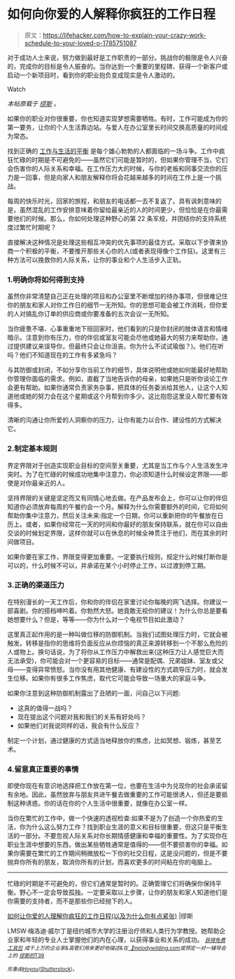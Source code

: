 # 如何向你爱的人解释你疯狂的工作日程

> 原文：<https://lifehacker.com/how-to-explain-your-crazy-work-schedule-to-your-loved-o-1785751087>

对于成功人士来说，努力做到最好是工作职责的一部分。挑战你的极限是令人兴奋的，完成你的目标是令人振奋的。当你达到一个重要的里程碑、获得一个新客户或启动一个新项目时，看到你的职业抱负变成现实是令人激动的。

Watch

*本帖原载于* [*缪斯*](https://www.themuse.com/advice/how-to-get-your-loved-ones-to-understand-your-crazy-work-schedule-and-why-youre-a-little-on-edge) *。*

如果你的职业对你很重要，你也知道实现梦想需要牺牲。有时，工作可能成为你的第一要务，让你的个人生活靠边站。与爱人在办公室里长时间交换高质量的时间成为常态。

找到正确的 [工作与生活的平衡](https://www.themuse.com/advice/6-apps-thatll-make-worklife-balance-a-reality-and-not-just-a-fantasy) 是每个雄心勃勃的人都面临的一场斗争。工作中疯狂忙碌的时期是不可避免的——虽然它们可能是暂时的，但如果你管理不当，它们会伤害你的人际关系和幸福。在工作压力大的时候，与你的老板和同事交流你的压力是一回事，但是向家人和朋友解释你将会花越来越多的时间在工作上是一个挑战。

每周的快乐时光，回家的旅程，和朋友的电话都一去不复返了。具有讽刺意味的是，虽然混乱的工作安排意味着你留给最亲近的人的时间更少，但恰恰是在你最需要他们的时候。那么，你如何处理这种野心的第 22 条军规，并团结你的支持系统度过繁忙时期呢？

直接解决这种情况是处理这些相互冲突的优先事项的最佳方式。采取以下步骤来协商一个积极的平衡，不要推开那些关心你的人(或者表现得像个工作狂)。这里有三种方法可以挽救你的人际关系，让你的事业和个人生活步入正轨。

### 1.明确你将如何得到支持

虽然你非常清楚自己正在处理的项目和办公室里不断增加的待办事项，但很难记住你的朋友和家人对你工作日的细节一无所知。你的思想可能会被工作消耗，但你爱的人对搞乱你订单的供应商或你要准备的五次会议一无所知。

当你疲惫不堪、心事重重地下班回家时，他们看到的只是你封闭的肢体语言和情绪暗示。注意到你有压力，你的伴侣或室友可能会尽他或她最大的努力来帮助你，通过提供建议来误导你，但最终只会让你沮丧。你为什么不试试瑜伽？)。他们在听吗？他们不知道现在的工作有多紧急吗？

与其防御或封闭，不如分享你当前工作的细节，具体说明他或她如何能最好地帮助你管理你面临的需求。例如，直截了当地告诉你的母亲，如果她只是听你谈论工作会更有帮助。如果你通常负责家务杂事，把具体的任务委派给其他人，让这个人知道他或她的努力会在这个星期或这个月帮到你多少。这比抱怨这里没人帮忙要有效得多。

清晰的沟通让你所爱的人洞察你的压力，让你有能力以合作、建设性的方式解决它。

### 2.制定基本规则

界定界限对于创造实现职业目标的空间至关重要，尤其是当工作与个人生活发生冲突时。为了在忙碌的时候成功地集中注意力，你必须知道什么时候设定界限——即使是对你最亲近的人。

坚持界限的关键是坚定而又有同情心地去做。在产品发布会上，你可以让你的伴侣知道你必须放弃每周的午餐约会一个月。解释为什么你需要额外的时间，它将如何帮助你集中注意力，然后关注未来:指定一个日期，你可以重新把你的午餐放在日历上。或者，如果你经常花一天的时间和你最好的朋友保持联系，就在你可以自由交谈的时候划定界限，这样你就可以在休息的时候全神贯注于他们，而在其余的时间做项目。

如果你要在家工作，界限变得更加重要。一定要执行规则，规定什么时候打断你是可以的，什么时候不可以，并承诺在某个小时停止工作，以过渡到停工期。

### 3.正确的渠道压力

在特别漫长的一天工作后，你和你的伴侣在家里讨论你每晚的网飞选择。你建议一部喜剧。你的搭档呻吟着。你勃然大怒。她竟敢无视你的建议！为什么你总是要看她想要什么？但是，等等——你为什么对一个电视节目如此激动？

这里真正起作用的是一种叫做位移的防御机制。当我们试图处理压力时，它就会被触发。转移是指你的思维将负面反应从你烦恼的真正来源转移到一个不那么危险的人或物上。换句话说，为了将你从工作压力中解救出来(这种压力让人感觉巨大而无法承受)，你可能会对一个更容易的目标——通常是配偶、兄弟姐妹、室友或父母——变得异常愤怒。当你没有用其他健康、有建设性的方式疏导压力时，就会发生位移。如果你有很多工作焦虑，取代它可能会导致一场重大的家庭斗争。

如果你注意到这种防御机制露出了丑陋的一面，问自己以下问题:

*   这真的值得一战吗？
*   现在提出这个问题对我和我们的关系有好处吗？
*   如果他们对我说同样的话，我会有什么反应？

制定一个计划，通过健康的方式适当地释放你的焦虑，比如冥想、锻炼，甚至艺术。

### 4.留意真正重要的事情

即使你现在有意识地选择把工作放在第一位，也要在生活中为兑现你的社会承诺留有余地。因此，虽然放弃与朋友共进午餐去做重要的工作可能很诱人，但还是要抵制这种诱惑。你的话在你的个人生活中很重要，就像在办公室一样。

当你在繁忙的工作中，做一个快速的透视检查:如果不是为了创造一个你热爱的生活，你为什么这么努力工作？找到职业生涯的意义和目标很重要，但这只是平衡生活的一部分。不要忽视人际关系对你长期情感健康和幸福的重要性。为了实现你在职业生涯中想要的东西，做出某些牺牲通常是值得的——但不要损害你的幸福。如果你需要在繁忙的工作期间稍微放松一下你的社交日程，这是没问题的，但是不要抛弃你所有的朋友，取消你所有的计划，而喜欢更多的时间粘在你的电脑上。

* * *

忙碌的时期是不可避免的，但它们通常是暂时的。正确管理它们将确保你保持平衡。野心不一定会导致孤独。一定要采取以上步骤，让你的朋友和家人知道他们是你需要的支持者，而不是那些你已经抛下的人。

[如何让你爱的人理解你疯狂的工作日程(以及为什么你有点紧张)](https://www.themuse.com/advice/how-to-get-your-loved-ones-to-understand-your-crazy-work-schedule-and-why-youre-a-little-on-edge) |缪斯

LMSW·梅洛迪·威尔丁是纽约城市大学的注册治疗师和人类行为学教授。她帮助企业家和年轻的专业人士掌握他们的内在心理，以获得事业和关系的成功。 [<small>*获得免费工具包*</small>](http://melodywilding.com/) <small>*成千上万的企业家&高管们用来更好地描述&在*</small>[<small>*【melodywilding.com*</small>](http://melodywilding.com/)<small>*或预定一对一辅导会上的*</small> [<small>*缪斯的*T39</small>](https://www.themuse.com/coaches/melody-j-wilding-lmsw) 

<small>*形象由*</small>[<small>*Hoyou*</small>](http://www.shutterstock.com/pic-188677697/stock-vector-work-life-balance.html)<small>*(*</small>[<small>*Shutterstock*</small>](http://shutterstock.com)<small>*)。*</small>